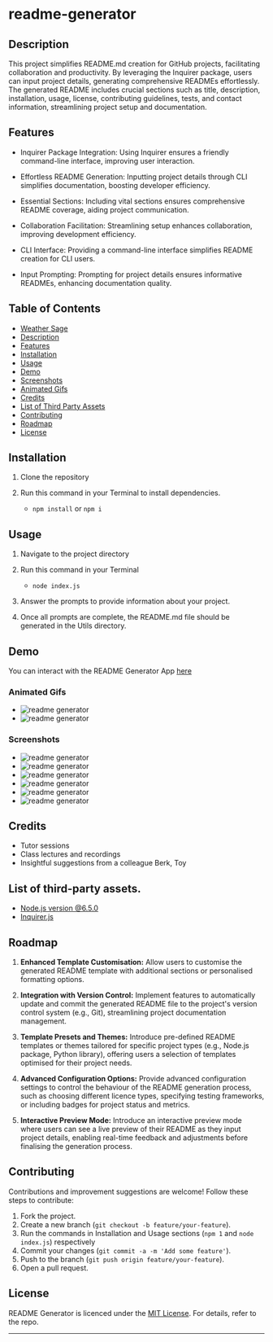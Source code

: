 # readme-generator

## Description

This project simplifies README.md creation for GitHub projects, facilitating collaboration and productivity. By leveraging the Inquirer package, users can input project details, generating comprehensive READMEs effortlessly. The generated README includes crucial sections such as title, description, installation, usage, license, contributing guidelines, tests, and contact information, streamlining project setup and documentation.

## Features

-   Inquirer Package Integration: Using Inquirer ensures a friendly command-line interface, improving user interaction.

-   Effortless README Generation: Inputting project details through CLI simplifies documentation, boosting developer efficiency.

-   Essential Sections: Including vital sections ensures comprehensive README coverage, aiding project communication.

-   Collaboration Facilitation: Streamlining setup enhances collaboration, improving development efficiency.

-   CLI Interface: Providing a command-line interface simplifies README creation for CLI users.

-   Input Prompting: Prompting for project details ensures informative READMEs, enhancing documentation quality.

## Table of Contents

-   [Weather Sage](#weather-sage)
-   [Description](#decription)
-   [Features](#features)
-   [Installation](#installation)
-   [Usage](#usage)
-   [Demo](#demo)
-   [Screenshots](#screenshots)
-   [Animated Gifs](#animated-gifs)
-   [Credits](#credits)
-   [List of Third Party Assets](#list-of-third-party-assets)
-   [Contributing](#contributing)
-   [Roadmap](#roadmap)
-   [License](#license)

## Installation

1. Clone the repository

2. Run this command in your Terminal to install dependencies.

    - `npm install` or `npm i`

## Usage

1. Navigate to the project directory

2. Run this command in your Terminal

    - `node index.js`

3. Answer the prompts to provide information about your project.

4. Once all prompts are complete, the README.md file should be generated in the Utils directory.

## Demo

You can interact with the README Generator App [here]()

### Animated Gifs

-   ![readme generator](./assets/images/readme-gen.gif)
-   ![readme generator](./assets/images/readme-gen-walkthrough.gif)

### Screenshots

-   ![readme generator](./assets/images/readme-gen-1.png)
-   ![readme generator](./assets/images/readme-gen-2.png)
-   ![readme generator](./assets/images/readme-gen-01.png)
-   ![readme generator](./assets/images/readme-gen-02.png)
-   ![readme generator](./assets/images/readme-gen-03.png)
-   ![readme generator](./assets/images/readme-gen-04.png)

## Credits

-   Tutor sessions
-   Class lectures and recordings
-   Insightful suggestions from a colleague Berk, Toy

## List of third-party assets.

-   [Node.js version @6.5.0](https://nodejs.org/docs/latest/api/fs.html)
-   [Inquirer.js](https://www.npmjs.com/package/inquirer)

## Roadmap

1. **Enhanced Template Customisation:** Allow users to customise the generated README template with additional sections or personalised formatting options.

2. **Integration with Version Control:** Implement features to automatically update and commit the generated README file to the project's version control system (e.g., Git), streamlining project documentation management.

3. **Template Presets and Themes:** Introduce pre-defined README templates or themes tailored for specific project types (e.g., Node.js package, Python library), offering users a selection of templates optimised for their project needs.

4. **Advanced Configuration Options:** Provide advanced configuration settings to control the behaviour of the README generation process, such as choosing different licence types, specifying testing frameworks, or including badges for project status and metrics.

5. **Interactive Preview Mode:** Introduce an interactive preview mode where users can see a live preview of their README as they input project details, enabling real-time feedback and adjustments before finalising the generation process.

## Contributing

Contributions and improvement suggestions are welcome! Follow these steps to contribute:

1. Fork the project.
2. Create a new branch (`git checkout -b feature/your-feature`).
3. Run the commands in Installation and Usage sections (`npm 1` and `node index.js`) respectively
4. Commit your changes (`git commit -a -m 'Add some feature'`).
5. Push to the branch (`git push origin feature/your-feature`).
6. Open a pull request.

## License

README Generator is licenced under the [MIT License](). For details, refer to the repo.

---
